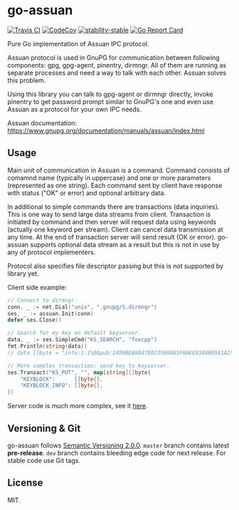 go-assuan
===========

[![Travis CI](https://img.shields.io/travis/com/foxcpp/go-assuan.svg?style=flat-square&logo=Linux)](https://travis-ci.com/foxcpp/go-assuan)
[![CodeCov](https://img.shields.io/codecov/c/github/foxcpp/go-assuan.svg?style=flat-square)](https://codecov.io/gh/foxcpp/go-assuan)
[![stability-stable](https://img.shields.io/badge/stability-stable-green.svg?style=flat-square)](https://github.com/emersion/stability-badges#stable)
[![Go Report Card](https://goreportcard.com/badge/github.com/foxcpp/go-assuan)](https://goreportcard.com/report/github.com/foxcpp/go-assuan)

Pure Go implementation of Assuan IPC protocol.

Assuan protocol is used in GnuPG for communication between following
components: gpg, gpg-agent, pinentry, dirmngr. All of them are running as
separate processes and need a way to talk with each other. Assuan solves this
problem. 

Using this library you can talk to gpg-agent or dirmngr directly, invoke
pinentry to get password prompt similar to GnuPG's one and even use Assuan as a
protocol for your own IPC needs.

Assuan documentation: https://www.gnupg.org/documentation/manuals/assuan/index.html

Usage
-------

Main unit of communication in Assuan is a command. Command consists of comamnd
name (typically in uppercase) and one or more parameters (represented as one
string). Each command sent by client have response with status ("OK" or error)
and optional arbitrary data. 

In additional to simple commands there are transactions (data inquiries).
This is one way to send large data streams from client. Transaction is
initiated by command and then server will request data using keywords (actually
one keyword per stream). Client can cancel data transmission at any time. At
the end of transaction server will send result (OK or error). go-assuan supports
optional data stream as a result but this is not in use by any of protocol
implementers.

Protocol also specifies file descriptor passing but this is not supported by
library yet.

Client side example:
```go
// Connect to dirmngr.
conn, _ := net.Dial("unix", ".gnupg/S.dirmngr")
ses, _ := assuan.Init(conn)
defer ses.Close()

// Search for my key on default keyserver.
data, _ := ses.SimpleCmd("KS_SEARCH", "foxcpp")
fmt.Println(string(data))
// data []byte = "info:1:1%0Apub:2499BEB8B47B0235009A5F0AEE8384B0561A25AF:..."

// More complex transaction: send key to keyserver.
ses.Transact("KS_PUT", "", map[string][]byte{
	"KEYBLOCK":      []byte{},
	"KEYBLOCK_INFO": []byte{},
})
```

Server code is much more complex, see it [here](server/server_test.go).

Versioning & Git
---------

go-assuan follows [Semantic Versioning 2.0.0](https://semver.org). `master` branch contains
latest **pre-release**. `dev` branch contains bleeding edge code for next release. For stable
code use Git tags.

License
---------

MIT.
